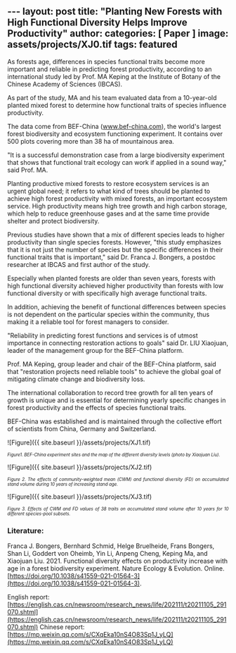 ﻿﻿---
layout: post
title:  "Planting New Forests with High Functional Diversity Helps Improve Productivity"
author: 
categories: [ Paper ]
image: assets/projects/XJ0.tif
tags: featured
---

As forests age, differences in species functional traits become more important and reliable in predicting forest productivity, according to an international study led by Prof. MA Keping at the Institute of Botany of the Chinese Academy of Sciences (IBCAS).

As part of the study, MA and his team evaluated data from a 10-year-old planted mixed forest to determine how functional traits of species influence productivity. 

The data come from BEF-China (www.bef-china.com), the world's largest forest biodiversity and ecosystem functioning experiment. It contains over 500 plots covering more than 38 ha of mountainous area.

"It is a successful demonstration case from a large biodiversity experiment that shows that functional trait ecology can work if applied in a sound way," said Prof. MA.

Planting productive mixed forests to restore ecosystem services is an urgent global need; it refers to what kind of trees should be planted to achieve high forest productivity with mixed forests, an important ecosystem service. High productivity means high tree growth and high carbon storage, which help to reduce greenhouse gases and at the same time provide shelter and protect biodiversity. 

Previous studies have shown that a mix of different species leads to higher productivity than single species forests. However, "this study emphasizes that it is not just the number of species but the specific differences in their functional traits that is important," said Dr. Franca J. Bongers, a postdoc researcher at IBCAS and first author of the study. 

Especially when planted forests are older than seven years, forests with high functional diversity achieved higher productivity than forests with low functional diversity or with specifically high average functional traits. 

In addition, achieving the benefit of functional differences between species is not dependent on the particular species within the community, thus making it a reliable tool for forest managers to consider. 

"Reliability in predicting forest functions and services is of utmost importance in connecting restoration actions to goals" said Dr. LIU Xiaojuan, leader of the management group for the BEF-China platform. 

Prof. MA Keping, group leader and chair of the BEF-China platform, said that "restoration projects need reliable tools" to achieve the global goal of mitigating climate change and biodiversity loss.

The international collaboration to record tree growth for all ten years of growth is unique and is essential for determining yearly specific changes in forest productivity and the effects of species functional traits. 

BEF-China was established and is maintained through the collective effort of scientists from China, Germany and Switzerland. 

![Figure]({{ site.baseurl }}/assets/projects/XJ1.tif)
<p style='text-align: justify;' ><span style="font-style: italic; font-size:70%">Figure1. BEF-China experiment sites and the map of the different diversity levels (photo by Xiaojuan Liu).
</span></p>

![Figure]({{ site.baseurl }}/assets/projects/XJ2.tif)
<p style='text-align: justify;' ><span style="font-style: italic; font-size:70%">Figure 2. The effects of community-weighted mean (CWM) and functional diversity (FD) on accumulated stand volume during 10 years of increasing stand age.
</span></p>

![Figure]({{ site.baseurl }}/assets/projects/XJ3.tif)
<p style='text-align: justify;' ><span style="font-style: italic; font-size:70%">Figure 3. Effects of CWM and FD values of 38 traits on accumulated stand volume after 10 years for 10 different species-pool subsets.
</span></p>

### Literature:
Franca J. Bongers, Bernhard Schmid, Helge Bruelheide, Frans Bongers, Shan Li, Goddert von Oheimb, Yin Li, Anpeng Cheng, Keping  Ma, and Xiaojuan  Liu. 2021. Functional diversity effects on productivity increase with age in a forest biodiversity experiment. Nature Ecology & Evolution. Online. [https://doi.org/10.1038/s41559-021-01564-3](https://doi.org/10.1038/s41559-021-01564-3).

English report: [https://english.cas.cn/newsroom/research_news/life/202111/t20211105_291070.shtml](https://english.cas.cn/newsroom/research_news/life/202111/t20211105_291070.shtml)
Chinese report: [https://mp.weixin.qq.com/s/CXqEka10nS4O83Sp1J_yLQ](https://mp.weixin.qq.com/s/CXqEka10nS4O83Sp1J_yLQ)